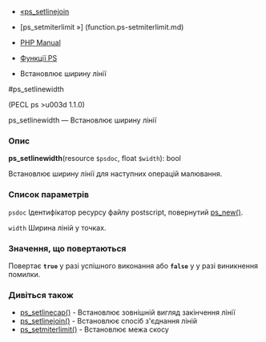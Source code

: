 - [«ps_setlinejoin](function.ps-setlinejoin.md)
- [ps_setmiterlimit »] (function.ps-setmiterlimit.md)

- [PHP Manual](index.md)
- [Функції PS](ref.ps.md)
- Встановлює ширину лінії

#ps_setlinewidth

(PECL ps \>u003d 1.1.0)

ps_setlinewidth — Встановлює ширину лінії

### Опис

**ps_setlinewidth**(resource `$psdoc`, float `$width`): bool

Встановлює ширину лінії для наступних операцій малювання.

### Список параметрів

`psdoc`
Ідентифікатор ресурсу файлу postscript, повернутий
[ps_new()](function.ps-new.md).

`width`
Ширина ліній у точках.

### Значення, що повертаються

Повертає **`true`** у разі успішного виконання або **`false`** у
у разі виникнення помилки.

### Дивіться також

- [ps_setlinecap()](function.ps-setlinecap.md) - Встановлює
зовнішній вигляд закінчення лінії
- [ps_setlinejoin()](function.ps-setlinejoin.md) - Встановлює
спосіб з'єднання ліній
- [ps_setmiterlimit()](function.ps-setmiterlimit.md) - Встановлює
межа скосу
